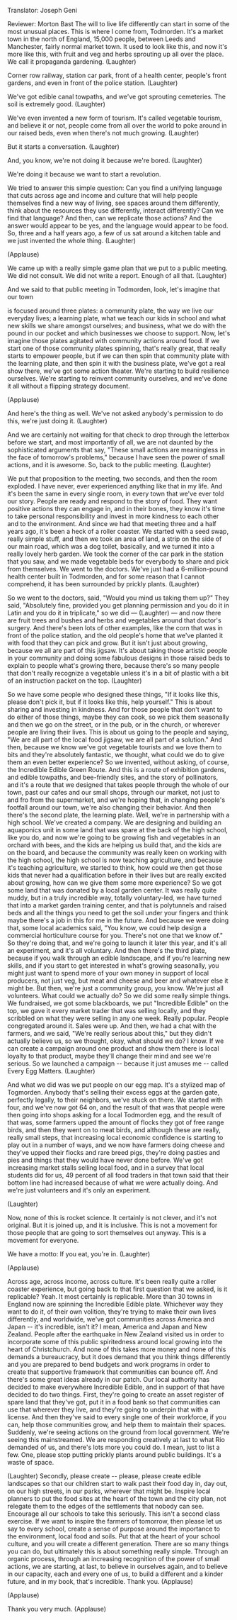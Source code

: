 

Translator: Joseph Geni

Reviewer: Morton Bast
The will to live life differently can start
in some of the most unusual places.
This is where I come from, Todmorden.
It&#39;s a market town in the north of England,
15,000 people, between Leeds and Manchester,
fairly normal market town.
It used to look like this,
and now it&#39;s more like this,
with fruit and veg and herbs sprouting up all over the place.
We call it propaganda gardening. 
(Laughter)

Corner row railway, station car park,
front of a health center, people&#39;s front gardens,
and even in front of the police station. 
(Laughter)

We&#39;ve got edible canal towpaths,
and we&#39;ve got sprouting cemeteries.
The soil is extremely good. 
(Laughter)

We&#39;ve even invented a new form of tourism.
It&#39;s called vegetable tourism, and believe it or not,
people come from all over the world to poke around in our raised beds,
even when there&#39;s not much growing. 
(Laughter)

But it starts a conversation. 
(Laughter)

And, you know, we&#39;re not doing it because we&#39;re bored. 
(Laughter)

We&#39;re doing it because we want to start a revolution.

We tried to answer this simple question:
Can you find a unifying language that cuts across age
and income and culture that will help people themselves
find a new way of living,
see spaces around them differently,
think about the resources they use differently,
interact differently?
Can we find that language?
And then, can we replicate those actions?
And the answer would appear to be yes,
and the language would appear to be food.
So, three and a half years ago, a few of us
sat around a kitchen table and
we just invented the whole thing. 
(Laughter)


(Applause)

We came up with a really simple game plan that we put to a public meeting.
We did not consult. We did not write a report.
Enough of all that. 
(Laughter)

And we said to that public meeting in Todmorden,
look, let&#39;s imagine that our town

is focused around three plates:
a community plate, the way we live our everyday lives;
a learning plate, what we teach our kids in school
and what new skills we share amongst ourselves;
and business, what we do with the pound in our pocket
and which businesses we choose to support.
Now, let&#39;s imagine those plates agitated
with community actions around food.
If we start one of those community plates spinning,
that&#39;s really great, that really starts to empower people,
but if we can then spin that community plate
with the learning plate, and then spin it with the business plate,
we&#39;ve got a real show there, we&#39;ve got some action theater.
We&#39;re starting to build resilience ourselves.
We&#39;re starting to reinvent community ourselves,
and we&#39;ve done it all without a flipping strategy document.

(Applause)

And here&#39;s the thing as well.
We&#39;ve not asked anybody&#39;s permission to do this,
we&#39;re just doing it. 
(Laughter)

And we are certainly not waiting for that check
to drop through the letterbox before we start,
and most importantly of all, we are not daunted
by the sophisticated arguments that say,
&quot;These small actions are meaningless in the face of tomorrow&#39;s problems,&quot;
because I have seen the power of small actions,
and it is awesome.
So, back to the public meeting. 
(Laughter)

We put that proposition to the meeting, two seconds,
and then the room exploded.
I have never, ever experienced anything like that in my life.
And it&#39;s been the same in every single room, in every town
that we&#39;ve ever told our story.
People are ready and respond to the story of food.
They want positive actions they can engage in,
and in their bones, they know it&#39;s time
to take personal responsibility
and invest in more kindness to each other
and to the environment.
And since we had that meeting three and a half years ago,
it&#39;s been a heck of a roller coaster.
We started with a seed swap, really simple stuff,
and then we took an area of land, a strip on the side
of our main road, which was a dog toilet, basically,
and we turned it into a really lovely herb garden.
We took the corner of the car park in the station
that you saw, and we made vegetable beds
for everybody to share and pick from themselves.
We went to the doctors. We&#39;ve just had
a 6-million-pound health center built in Todmorden,
and for some reason that I cannot comprehend,
it has been surrounded by prickly plants. 
(Laughter)

So we went to the doctors, said, &quot;Would you mind us taking them up?&quot;
They said, &quot;Absolutely fine, provided you get planning permission
and you do it in Latin and you do it in triplicate,&quot;
so we did — 
(Laughter)
 — and now there are fruit trees
and bushes and herbs and vegetables
around that doctor&#39;s surgery.
And there&#39;s been lots of other examples, like the corn
that was in front of the police station,
and the old people&#39;s home that we&#39;ve planted it with food
that they can pick and grow.
But it isn&#39;t just about growing,
because we all are part of this jigsaw.
It&#39;s about taking those artistic people in your community
and doing some fabulous designs in those raised beds
to explain to people what&#39;s growing there,
because there&#39;s so many people that don&#39;t really recognize
a vegetable unless it&#39;s in a bit of plastic
with a bit of an instruction packet on the top. 
(Laughter)

So we have some people who designed these things,
&quot;If it looks like this, please don&#39;t pick it, but if it looks like this,
help yourself.&quot;
This is about sharing and investing in kindness.
And for those people that don&#39;t want to do either
of those things, maybe they can cook,
so we pick them seasonally and then we go on the street,
or in the pub, or in the church,
or wherever people are living their lives.
This is about us going to the people and saying,
&quot;We are all part of the local food jigsaw,
we are all part of a solution.&quot;
And then, because we know we&#39;ve got vegetable tourists
and we love them to bits and they&#39;re absolutely fantastic,
we thought, what could we do to give them an even better experience?
So we invented, without asking, of course,
the Incredible Edible Green Route.
And this is a route of exhibition gardens,
and edible towpaths, and bee-friendly sites, and the story
of pollinators, and it&#39;s a route that we designed
that takes people through the whole of our town,
past our cafes and our small shops, through our market,
not just to and fro from the supermarket,
and we&#39;re hoping that, in changing people&#39;s footfall
around our town, we&#39;re also changing their behavior.
And then there&#39;s the second plate, the learning plate.
Well, we&#39;re in partnership with a high school.
We&#39;ve created a company. We are designing and building
an aquaponics unit in some land that was spare
at the back of the high school, like you do,
and now we&#39;re going to be growing fish and vegetables
in an orchard with bees,
and the kids are helping us build that,
and the kids are on the board, and because the community
was really keen on working with the high school,
the high school is now teaching agriculture,
and because it&#39;s teaching agriculture, we started to think,
how could we then get those kids that never had a qualification
before in their lives but are really excited about growing,
how can we give them some more experience?
So we got some land that was donated
by a local garden center.
It was really quite muddy, but in a truly incredible way,
totally voluntary-led, we have turned that
into a market garden training center,
and that is polytunnels and raised beds
and all the things you need to get the soil under your fingers
and think maybe there&#39;s a job in this for me in the future.
And because we were doing that, some local academics said,
&quot;You know, we could help design
a commercial horticulture course for you.
There&#39;s not one that we know of.&quot;
So they&#39;re doing that, and we&#39;re going to launch it later this year,
and it&#39;s all an experiment, and it&#39;s all voluntary.
And then there&#39;s the third plate,
because if you walk through an edible landscape,
and if you&#39;re learning new skills, and if you start to get
interested in what&#39;s growing seasonally,
you might just want to spend more of your own money
in support of local producers,
not just veg, but meat and cheese and beer
and whatever else it might be.
But then, we&#39;re just a community group, you know.
We&#39;re just all volunteers. What could we actually do?
So we did some really simple things.
We fundraised, we got some blackboards,
we put &quot;Incredible Edible&quot; on the top,
we gave it every market trader that was selling locally,
and they scribbled on what they were selling in any one week.
Really popular. People congregated around it.
Sales were up.
And then, we had a chat with the farmers, and we said,
&quot;We&#39;re really serious about this,&quot;
but they didn&#39;t actually believe us, so we thought,
okay, what should we do? I know. If we can create
a campaign around one product and show them
there is local loyalty to that product,
maybe they&#39;ll change their mind and see we&#39;re serious.
So we launched a campaign -- because it just amuses me --
called Every Egg Matters. 
(Laughter)

And what we did was we put people on our egg map.
It&#39;s a stylized map of Togmorden.
Anybody that&#39;s selling their excess eggs
at the garden gate, perfectly legally, to their neighbors,
we&#39;ve stuck on there. We started with four,
and we&#39;ve now got 64 on, and the result of that was
that people were then going into shops
asking for a local Todmorden egg, and the result of that
was, some farmers upped the amount of flocks they got
of free range birds, and then they went on to meat birds,
and although these are really, really small steps,
that increasing local economic confidence
is starting to play out in a number of ways,
and we now have farmers doing cheese
and they&#39;ve upped their flocks and rare breed pigs,
they&#39;re doing pasties and pies and things
that they would have never done before.
We&#39;ve got increasing market stalls selling local food,
and in a survey that local students did for us, 49 percent
of all food traders in that town said that their bottom line
had increased because of what we were actually doing.
And we&#39;re just volunteers and it&#39;s only an experiment.

(Laughter)

Now, none of this is rocket science.
It certainly is not clever, and it&#39;s not original.
But it is joined up, and it is inclusive.
This is not a movement for those people
that are going to sort themselves out anyway.
This is a movement for everyone.

We have a motto: If you eat, you&#39;re in. 
(Laughter)


(Applause)

Across age, across income, across culture.
It&#39;s been really quite a roller coaster experience,
but going back to that first question that we asked,
is it replicable? Yeah. It most certainly is replicable.
More than 30 towns in England now are spinning
the Incredible Edible plate.
Whichever way they want to do it, of their own volition,
they&#39;re trying to make their own lives differently,
and worldwide, we&#39;ve got communities across America
and Japan -- it&#39;s incredible, isn&#39;t it? I mean,
America and Japan and New Zealand.
People after the earthquake in New Zealand visited us
in order to incorporate some of this public spiritedness
around local growing into the heart of Christchurch.
And none of this takes more money
and none of this demands a bureaucracy,
but it does demand that you think things differently
and you are prepared to bend budgets and work programs
in order to create that supportive framework
that communities can bounce off.
And there&#39;s some great ideas already in our patch.
Our local authority has decided to make everywhere
Incredible Edible, and in support of that
have decided to do two things.
First, they&#39;re going to create an asset register of spare land
that they&#39;ve got, put it in a food bank so that communities
can use that wherever they live,
and they&#39;re going to underpin that with a license.
And then they&#39;ve said to every single one of their workforce,
if you can, help those communities grow,
and help them to maintain their spaces.
Suddenly, we&#39;re seeing actions on the ground
from local government. We&#39;re seeing this mainstreamed.
We are responding creatively at last to what Rio demanded
of us, and there&#39;s lots more you could do.
I mean, just to list a few. One, please stop putting
prickly plants around public buildings. It&#39;s a waste of space.

(Laughter)
 Secondly, please create -- please, please create
edible landscapes so that our children start to walk
past their food day in, day out, on our high streets,
in our parks, wherever that might be.
Inspire local planners to put the food sites at the heart
of the town and the city plan, not relegate them
to the edges of the settlements that nobody can see.
Encourage all our schools to take this seriously.
This isn&#39;t a second class exercise.
If we want to inspire the farmers of tomorrow,
then please let us say to every school,
create a sense of purpose around the importance
to the environment, local food and soils.
Put that at the heart of your school culture,
and you will create a different generation.
There are so many things you can do, but ultimately
this is about something really simple.
Through an organic process, through
an increasing recognition of the power of small actions,
we are starting, at last, to believe in ourselves again,
and to believe in our capacity, each and every one of us,
to build a different and a kinder future,
and in my book, that&#39;s incredible.
Thank you. 
(Applause)


(Applause)

Thank you very much. 
(Applause)


